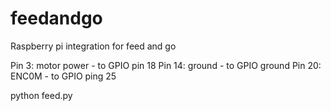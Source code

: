 # feedandgo
Raspberry pi integration for feed and go

Pin 3: motor power - to GPIO pin 18
Pin 14: ground - to GPIO ground
Pin 20: ENC0M - to GPIO ping 25

python feed.py
